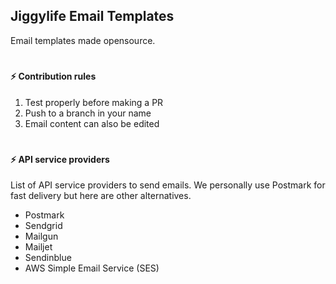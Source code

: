 ## Jiggylife Email Templates
Email templates made opensource.

#
#### ⚡️ Contribution rules
1.  Test properly before making a PR
2.  Push to a branch in your name
3.  Email content can also be edited

#
#### ⚡️ API service providers
List of API service providers to send emails. We personally use Postmark for fast delivery but here are other alternatives.
-  Postmark
-  Sendgrid
-  Mailgun
-  Mailjet
-  Sendinblue
-  AWS Simple Email Service (SES)